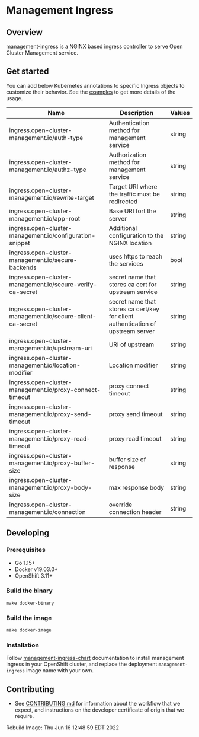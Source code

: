 # Management Ingress

## Overview
management-ingress is a NGINX based ingress controller to serve Open Cluster Management service.

## Get started
You can add below Kubernetes annotations to specific Ingress objects to customize their behavior. See the [examples](examples) to get more details of the usage.

| Name | Description | Values |
| --- | --- | --- |
| ingress.open-cluster-management.io/auth-type | Authentication method for management service | string |
| ingress.open-cluster-management.io/authz-type | Authorization method for management service | string |
| ingress.open-cluster-management.io/rewrite-target | Target URI where the traffic must be redirected | string |
| ingress.open-cluster-management.io/app-root | Base URI fort the server | string |
| ingress.open-cluster-management.io/configuration-snippet | Additional configuration to the NGINX location | string |
| ingress.open-cluster-management.io/secure-backends | uses https to reach the services | bool |
| ingress.open-cluster-management.io/secure-verify-ca-secret | secret name that stores ca cert for upstream service | string |
| ingress.open-cluster-management.io/secure-client-ca-secret | secret name that stores ca cert/key for client authentication of upstream server | string |
| ingress.open-cluster-management.io/upstream-uri | URI of upstream | string |
| ingress.open-cluster-management.io/location-modifier | Location modifier | string |
| ingress.open-cluster-management.io/proxy-connect-timeout | proxy connect timeout | string |
| ingress.open-cluster-management.io/proxy-send-timeout | proxy send timeout | string |
| ingress.open-cluster-management.io/proxy-read-timeout | proxy read timeout | string |
| ingress.open-cluster-management.io/proxy-buffer-size | buffer size of response | string |
| ingress.open-cluster-management.io/proxy-body-size | max response body | string |
| ingress.open-cluster-management.io/connection | override connection header | string |

## Developing
### Prerequisites
- Go 1.15+
- Docker v19.03.0+
- OpenShift 3.11+

### Build the binary
```shell
make docker-binary
```

### Build the image
```shell
make docker-image
```

### Installation
Follow [management-ingress-chart](https://github.com/stolostron/management-ingress-chart) documentation to install management ingress in your OpenShift cluster, and replace the deployment `management-ingress` image name with your own.

## Contributing
* See [CONTRIBUTING.md](CONTRIBUTING.md) for information about the workflow that we expect, and instructions on the developer certificate of origin that we require.

Rebuild Image: Thu Jun 16 12:48:59 EDT 2022
